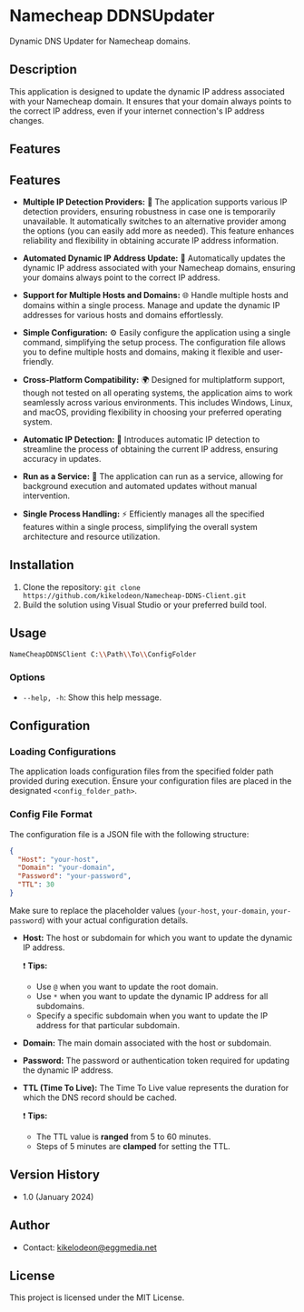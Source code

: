 # Namecheap DDNSUpdater

Dynamic DNS Updater for Namecheap domains.

## Description

This application is designed to update the dynamic IP address associated with your Namecheap domain. It ensures that your domain always points to the correct IP address, even if your internet connection's IP address changes.

## Features

## Features

- **Multiple IP Detection Providers:** 🔄 The application supports various IP detection providers, ensuring robustness in case one is temporarily unavailable. It automatically switches to an alternative provider among the options (you can easily add more as needed). This feature enhances reliability and flexibility in obtaining accurate IP address information.

- **Automated Dynamic IP Address Update:** 🚀 Automatically updates the dynamic IP address associated with your Namecheap domains, ensuring your domains always point to the correct IP address.

- **Support for Multiple Hosts and Domains:** 🌐 Handle multiple hosts and domains within a single process. Manage and update the dynamic IP addresses for various hosts and domains effortlessly.

- **Simple Configuration:** ⚙️ Easily configure the application using a single command, simplifying the setup process. The configuration file allows you to define multiple hosts and domains, making it flexible and user-friendly.

- **Cross-Platform Compatibility:** 🌍 Designed for multiplatform support, though not tested on all operating systems, the application aims to work seamlessly across various environments. This includes Windows, Linux, and macOS, providing flexibility in choosing your preferred operating system.

- **Automatic IP Detection:** 🎯 Introduces automatic IP detection to streamline the process of obtaining the current IP address, ensuring accuracy in updates.

- **Run as a Service:** 🔄 The application can run as a service, allowing for background execution and automated updates without manual intervention.

- **Single Process Handling:** ⚡ Efficiently manages all the specified features within a single process, simplifying the overall system architecture and resource utilization.


## Installation

1. Clone the repository: `git clone https://github.com/kikelodeon/Namecheap-DDNS-Client.git`
2. Build the solution using Visual Studio or your preferred build tool.

## Usage

```bash
NameCheapDDNSClient C:\\Path\\To\\ConfigFolder
```
### Options

- `--help, -h`: Show this help message.

## Configuration

### Loading Configurations
The application loads configuration files from the specified folder path provided during execution. Ensure your configuration files are placed in the designated `<config_folder_path>`.


### Config File Format
The configuration file is a JSON file with the following structure:
```json
{
  "Host": "your-host",
  "Domain": "your-domain",
  "Password": "your-password",
  "TTL": 30
}
```
Make sure to replace the placeholder values (`your-host`, `your-domain`, `your-password`) with your actual configuration details.

- **Host:** The host or subdomain for which you want to update the dynamic IP address.

  :exclamation: **Tips:**
  - Use `@` when you want to update the root domain.
  - Use `*` when you want to update the dynamic IP address for all subdomains.
  - Specify a specific subdomain when you want to update the IP address for that particular subdomain.


- **Domain:** The main domain associated with the host or subdomain.
- **Password:** The password or authentication token required for updating the dynamic IP address.
- **TTL (Time To Live):** The Time To Live value represents the duration for which the DNS record should be cached.
  
  :exclamation: **Tips:**
  -  The TTL value is **ranged** from 5 to 60 minutes.
  -  Steps of 5 minutes are **clamped** for setting the TTL.


## Version History

- 1.0 (January 2024)

## Author
- Contact: kikelodeon@eggmedia.net

## License

This project is licensed under the MIT License.